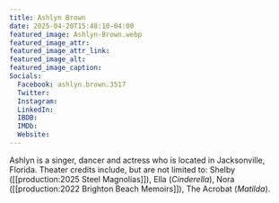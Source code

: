 ```yaml
---
title: Ashlyn Brown
date: 2025-04-20T15:48:10-04:00
featured_image: Ashlyn-Brown.webp
featured_image_attr: 
featured_image_attr_link: 
featured_image_alt: 
featured_image_caption: 
Socials:
  Facebook: ashlyn.brown.3517
  Twitter: 
  Instagram: 
  LinkedIn: 
  IBDB: 
  IMDb:
  Website: 
---
```

Ashlyn is a singer, dancer and actress who is located in Jacksonville, Florida. Theater credits include, but are not limited to: Shelby ([[production:2025 Steel Magnolias]]), Ella (*Cinderella*), Nora ([[production:2022 Brighton Beach Memoirs]]), The Acrobat (*Matilda*).